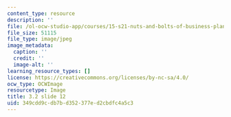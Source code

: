 ```yaml
---
content_type: resource
description: ''
file: /ol-ocw-studio-app/courses/15-s21-nuts-and-bolts-of-business-plans-january-iap-2014/349cdd9cdb7bd352377ed2cbdfc4a5c3_Slide12.JPG
file_size: 51115
file_type: image/jpeg
image_metadata:
  caption: ''
  credit: ''
  image-alt: ''
learning_resource_types: []
license: https://creativecommons.org/licenses/by-nc-sa/4.0/
ocw_type: OCWImage
resourcetype: Image
title: 3.2 slide 12
uid: 349cdd9c-db7b-d352-377e-d2cbdfc4a5c3
---
```

